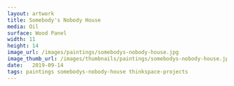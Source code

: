 ```yaml
---
layout: artwork
title: Somebody's Nobody House
media: Oil
surface: Wood Panel
width: 11
height: 14
image_url: /images/paintings/somebodys-nobody-house.jpg
image_thumb_url: /images/thumbnails/paintings/somebodys-nobody-house.jpg
date:   2019-09-14
tags: paintings somebodys-nobody-house thinkspace-projects
---
```

